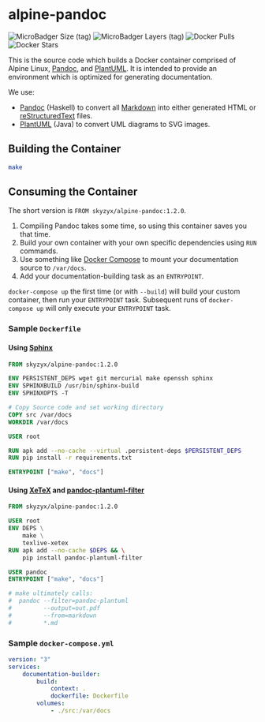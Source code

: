 # alpine-pandoc

![MicroBadger Size (tag)](https://img.shields.io/microbadger/image-size/skyzyx/alpine-pandoc/1.2.0?style=for-the-badge)
![MicroBadger Layers (tag)](https://img.shields.io/microbadger/layers/skyzyx/alpine-pandoc/1.2.0?style=for-the-badge)
![Docker Pulls](https://img.shields.io/docker/pulls/skyzyx/alpine-pandoc?style=for-the-badge)
![Docker Stars](https://img.shields.io/docker/stars/skyzyx/alpine-pandoc?style=for-the-badge)

This is the source code which builds a Docker container comprised of Alpine Linux, [Pandoc], and [PlantUML].
It is intended to provide an environment which is optimized for generating documentation.

We use:

* [Pandoc] (Haskell) to convert all [Markdown] into either generated HTML or [reStructuredText] files.
* [PlantUML] (Java) to convert UML diagrams to SVG images.

## Building the Container

```bash
make
```

## Consuming the Container

The short version is `FROM skyzyx/alpine-pandoc:1.2.0`.

1. Compiling Pandoc takes some time, so using this container saves you that time.
1. Build your own container with your own specific dependencies using `RUN` commands.
1. Use something like [Docker Compose] to mount your documentation source to `/var/docs`.
1. Add your documentation-building task as an `ENTRYPOINT`.

`docker-compose up` the first time (or with `--build`) will build your custom container, then run your `ENTRYPOINT` task.
Subsequent runs of `docker-compose up` will only execute your `ENTRYPOINT` task.

### Sample `Dockerfile`

#### Using [Sphinx]

```Dockerfile
FROM skyzyx/alpine-pandoc:1.2.0

ENV PERSISTENT_DEPS wget git mercurial make openssh sphinx
ENV SPHINXBUILD /usr/bin/sphinx-build
ENV SPHINXOPTS -T

# Copy Source code and set working directory
COPY src /var/docs
WORKDIR /var/docs

USER root

RUN apk add --no-cache --virtual .persistent-deps $PERSISTENT_DEPS
RUN pip install -r requirements.txt

ENTRYPOINT ["make", "docs"]
```

#### Using [XeTeX] and [pandoc-plantuml-filter]

```Dockerfile
FROM skyzyx/alpine-pandoc:1.2.0

USER root
ENV DEPS \
    make \
    texlive-xetex
RUN apk add --no-cache $DEPS && \
    pip install pandoc-plantuml-filter

USER pandoc
ENTRYPOINT ["make", "docs"]

# make ultimately calls:
#  pandoc --filter=pandoc-plantuml
#         --output=out.pdf
#         --from=markdown
#         *.md
```

### Sample `docker-compose.yml`

```yaml
version: "3"
services:
    documentation-builder:
        build:
            context: .
            dockerfile: Dockerfile
        volumes:
            - ./src:/var/docs
```

[Docker Compose]: https://docs.docker.com/compose/
[Markdown]: http://commonmark.org
[Pandoc]: http://pandoc.org
[pandoc-plantuml-filter]: https://github.com/timofurrer/pandoc-plantuml-filter
[PlantUML]: http://plantuml.com
[reStructuredText]: http://docutils.sourceforge.net/rst.html
[Sphinx]: http://www.sphinx-doc.org
[XeTeX]: http://xetex.sourceforge.net/
